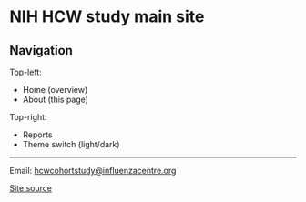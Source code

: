 # NIH HCW study main site

## Navigation

Top-left:

- Home (overview)
- About (this page)

Top-right:

- Reports
- Theme switch (light/dark)

---

Email: hcwcohortstudy@influenzacentre.org

[Site source](https://github.com/khvorov45/hcwstudysite)
